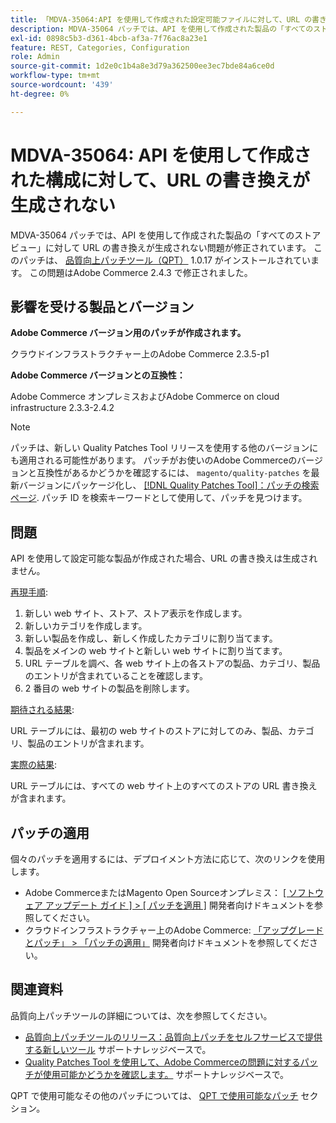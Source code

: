 ```yaml
---
title: 「MDVA-35064:API を使用して作成された設定可能ファイルに対して、URL の書き換えが生成されない」
description: MDVA-35064 パッチでは、API を使用して作成された製品の「すべてのストアビュー」に対して URL の書き換えが生成されない問題が修正されています。 このパッチは、[Quality Patches Tool （QPT） ] （/help/announcements/adobe-commerce-announcements/magento-quality-patches-released-new-tool-to-self-serve-quality-patches.md） 1.0.17 がインストールされている場合に利用できます。 この問題はAdobe Commerce 2.4.3 で修正されました。
exl-id: 0898c5b3-d361-4bcb-af3a-7f76ac8a23e1
feature: REST, Categories, Configuration
role: Admin
source-git-commit: 1d2e0c1b4a8e3d79a362500ee3ec7bde84a6ce0d
workflow-type: tm+mt
source-wordcount: '439'
ht-degree: 0%

---
```


# MDVA-35064: API を使用して作成された構成に対して、URL の書き換えが生成されない

MDVA-35064 パッチでは、API を使用して作成された製品の「すべてのストアビュー」に対して URL の書き換えが生成されない問題が修正されています。 このパッチは、 [品質向上パッチツール（QPT）](/help/announcements/adobe-commerce-announcements/magento-quality-patches-released-new-tool-to-self-serve-quality-patches.md) 1.0.17 がインストールされています。 この問題はAdobe Commerce 2.4.3 で修正されました。

## 影響を受ける製品とバージョン

**Adobe Commerce バージョン用のパッチが作成されます。**

クラウドインフラストラクチャー上のAdobe Commerce 2.3.5-p1

**Adobe Commerce バージョンとの互換性：**

Adobe Commerce オンプレミスおよびAdobe Commerce on cloud infrastructure 2.3.3-2.4.2

>[!NOTE]
>
>パッチは、新しい Quality Patches Tool リリースを使用する他のバージョンにも適用される可能性があります。 パッチがお使いのAdobe Commerceのバージョンと互換性があるかどうかを確認するには、 `magento/quality-patches` を最新バージョンにパッケージ化し、 [[!DNL Quality Patches Tool]：パッチの検索ページ](https://devdocs.magento.com/quality-patches/tool.html#patch-grid). パッチ ID を検索キーワードとして使用して、パッチを見つけます。

## 問題

API を使用して設定可能な製品が作成された場合、URL の書き換えは生成されません。

<u>再現手順</u>:

1. 新しい web サイト、ストア、ストア表示を作成します。
1. 新しいカテゴリを作成します。
1. 新しい製品を作成し、新しく作成したカテゴリに割り当てます。
1. 製品をメインの web サイトと新しい web サイトに割り当てます。
1. URL テーブルを調べ、各 web サイト上の各ストアの製品、カテゴリ、製品のエントリが含まれていることを確認します。
1. 2 番目の web サイトの製品を削除します。

<u>期待される結果</u>:

URL テーブルには、最初の web サイトのストアに対してのみ、製品、カテゴリ、製品のエントリが含まれます。

<u>実際の結果</u>:

URL テーブルには、すべての web サイト上のすべてのストアの URL 書き換えが含まれます。

## パッチの適用

個々のパッチを適用するには、デプロイメント方法に応じて、次のリンクを使用します。

* Adobe CommerceまたはMagento Open Sourceオンプレミス： [[ ソフトウェア アップデート ガイド ] > [ パッチを適用 ]](https://devdocs.magento.com/guides/v2.4/comp-mgr/patching/mqp.html) 開発者向けドキュメントを参照してください。
* クラウドインフラストラクチャー上のAdobe Commerce: [「アップグレードとパッチ」 > 「パッチの適用」](https://devdocs.magento.com/cloud/project/project-patch.html) 開発者向けドキュメントを参照してください。

## 関連資料

品質向上パッチツールの詳細については、次を参照してください。

* [品質向上パッチツールのリリース：品質向上パッチをセルフサービスで提供する新しいツール](/help/announcements/adobe-commerce-announcements/magento-quality-patches-released-new-tool-to-self-serve-quality-patches.md) サポートナレッジベースで。
* [Quality Patches Tool を使用して、Adobe Commerceの問題に対するパッチが使用可能かどうかを確認します。](/help/support-tools/patches-available-in-qpt-tool/check-patch-for-magento-issue-with-magento-quality-patches.md) サポートナレッジベースで。

QPT で使用可能なその他のパッチについては、 [QPT で使用可能なパッチ](https://support.magento.com/hc/en-us/sections/360010506631-Patches-available-in-QPT-tool-) セクション。
